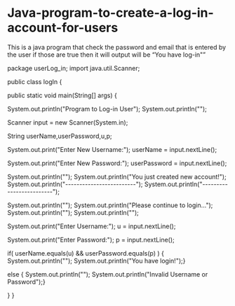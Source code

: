 # Java-program-to-create-a-log-in-account-for-users
This is a java program that check the password and email that is entered by the user if those are true then it will output will be “You have log-in"”



package userLog_in;
import java.util.Scanner;

public class logIn {

  public static void main(String[] args) {
   
   System.out.println("Program to Log-in User");
   System.out.println("");
   
   Scanner input = new Scanner(System.in);
   
   String userName,userPassword,u,p;
   
   System.out.print("Enter New Username:");
   userName = input.nextLine();
   
   System.out.print("Enter New Password:");
   userPassword = input.nextLine();
   
   System.out.println("");
   System.out.println("You just created new account!");
   System.out.println("-------------------------");
   System.out.println("-------------------------");
   
   System.out.println("");
   System.out.println("Please continue to login...");
   System.out.println("");
   System.out.println("");
   
   
   System.out.print("Enter Username:");
   u = input.nextLine();
   
   System.out.print("Enter Password:");
   p = input.nextLine();
   
   
   if( userName.equals(u) && userPassword.equals(p) )
   {
    System.out.println("");
    System.out.println("You have login!");}
   

   else
   {
   System.out.println("");
   System.out.println("Invalid Username or Password");}
   
   
  }
}
